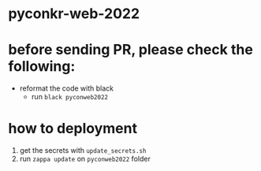 # pyconkr-web-2022

# before sending PR, please check the following:
- reformat the code with black
    - run `black pyconweb2022`

# how to deployment
1. get the secrets with `update_secrets.sh` 
2. run `zappa update` on `pyconweb2022` folder
